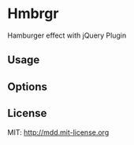 # Hmbrgr

Hamburger effect with jQuery Plugin

## Usage


## Options


## License

MIT: http://mdd.mit-license.org